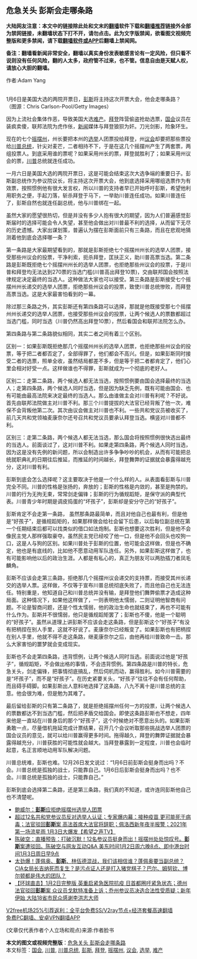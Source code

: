  <h2>危急关头 彭斯会走哪条路</h2> <p class="notice"><b>大陆网友注意：本文中的链接除此处和文末的<a href="https://github.com/bannedbook/fanqiang" >翻墙</a>软件下载和<a href="https://github.com/killgcd/justmysocks/blob/master/README.md">翻墙推荐</a>链接外全部为禁网链接，未翻墙状态下打不开，请勿点击。此为文字版禁闻，欲看图文视频完整版和更多禁闻，请下载<a href="https://github.com/bannedbook/fanqiang">翻墙软件或APP</a>后翻墙上禁闻网。</p><p>备注：翻墙看新闻非常安全，翻墙以真实身份发表敏感言论有一定风险，但只看不说则没有任何风险，翻的人太多，政府管不过来，也不管。信息自由是天赋人权，请放心大胆的翻墙。</b></p>  <div class="entry"> <p>作者:Adam Yang</p> <p><br /> 1月6日是美国大选的两院开票日，<a href="https://www.bannedbook.org/bnews/tag/%e5%bd%ad%e6%96%af/" class="st_tag internal_tag" rel="tag" title="标签 彭斯 下的日志">彭斯</a>将主持这次开票大会，他会走哪条路？（图源：Chris Carlson-Pool/Getty Images） </p> <p> 因为上流社会集体作恶，导致美国大选<a href="https://www.bannedbook.org/bnews/tag/%e9%9a%be%e4%ba%a7/" class="st_tag internal_tag" rel="tag" title="标签 难产 下的日志">难产</a>。<a href="https://www.bannedbook.org/bnews/tag/%e6%8b%9c%e7%99%bb/" class="st_tag internal_tag" rel="tag" title="标签 拜登 下的日志">拜登</a>阵营偷盗抢劫选票，<a href="https://www.bannedbook.org/bnews/tag/%e5%9b%bd%e4%bc%9a/" class="st_tag internal_tag" rel="tag" title="标签 国会 下的日志">国会</a>议员在装疯卖傻，联邦法院为虎作伥，<span class='wp_keywordlink_affiliate'><a href="https://www.bannedbook.org/" title="新闻">新闻</a></span>媒体与拜登狼狈为奸。刀光剑影，险象环生。 </p> <p>现在的七个<a href="https://www.bannedbook.org/bnews/tag/%E6%91%87%E6%91%86%E5%B7%9E/" class="st_tag internal_tag" rel="tag" title="标签 摇摆州 下的日志">摇摆州</a>，州长要把本州的<a href="https://www.bannedbook.org/bnews/tag/%e9%80%89%e4%b8%be/" class="st_tag internal_tag" rel="tag" title="标签 选举 下的日志">选举</a>人团票投给拜登，州<a href="https://www.bannedbook.org/bnews/tag/%E8%AE%AE%E4%BC%9A/" class="st_tag internal_tag" rel="tag" title="标签 议会 下的日志">议会</a>却要把那些票投给<a href="https://www.bannedbook.org/bnews/tag/%E5%B7%9D%E6%99%AE%E6%80%BB%E7%BB%9F/" class="st_tag internal_tag" rel="tag" title="标签 川普总统 下的日志">川普总统</a>，针尖对麦芒，二者相持不下，于是在这几个摇摆州产生了两套票，两组投票人。到底采用谁的票呢？如果采用州长的票，拜登就胜利了；如果采用州议会的票，<a href="https://www.bannedbook.org/bnews/tag/%e5%b7%9d%e6%99%ae/" class="st_tag internal_tag" rel="tag" title="标签 川普 下的日志">川普</a>总统就连任成功。 </p> <p>一月六日是美国大选的两院开票日，这是可能会结束这次大选争端的重要日子。彭斯副总统作为参议院议长，将主持这次开票大会，他到底选择采用哪组选票作为有效票，按照惯例他有很大发言权，所以川普的支持者早已开始呼吁彭斯，希望他利用职务之便，手起刀落，斩杀拜登于马下，一举助川普连任成功。如果川普连任了，彭斯自然也就连任副总统，他与川普绑在一起。 </p>  <p>虽然大家的愿望很热切，但是并没有多少人抱有很大的期望，因为人们普遍感觉彭斯届时的选择可能会令人失望，甚至他会做出对川普最不利的选择，从而留下无尽的历史遗憾。大家出谋划策，普遍认为摆在彭斯面前只有三条路，而且在悲观地猜测着他到底会选择哪一条？ </p> <p>第一条路是大家最期望看到的，那就是彭斯拒绝七个摇摆州州长的选举人团票，接受那些州议会的投票，干净利索，扼杀拜登，匡扶正义，助川普高票当选。第二条路是彭斯既拒绝七个摇摆州州长的选举人团票，也拒绝那些州议会的投票，于是川普和拜登均无法达到270票的当选门槛(川普高出拜登10票)，交由联邦国会按照法律规定决定最终的当选人。这种做法大家也可以接受。第三条路是彭斯接受七个摇摆州州长递交的选举人团票，拒绝那些州议会的投票，致使川普总统惨败，而拜登高票当选。这是大家最害怕看到的一幕。 </p> <p>除过那三条路之外，其实彭斯还有第四条路可以选择，那就是他既接受那七个摇摆州州长递交的选举人团票，也接受那些州议会的投票，让两个候选人的票数都超过当选门槛，同时当选（川普仍然高出拜登10票），然后看国会和联邦法院怎么办。 </p> <p>第四条路与第二条路貌似相同，其实二者之间有着三个区别。 </p> <p>区别一：如果彭斯既拒绝那几个摇摆州州长的选举人团票，也拒绝那些州议会的投票，等于把二者都否定了，全部得罪了，他们都会不高兴。但是，如果彭斯同时接受二者的选票，照单全收，虽然结局都差不多，但是等于把二者都肯定了，他们心里会相对好受一点。这样做谁也不得罪，彭斯就成为一个彻底的老好人。 </p>  <p>区别二：走第二条路，两个候选人都无法当选，按照惯例要由国会选择最终的当选人；走第四条路，两个候选人同时当选，但是因为缺乏先例，既有可能由国会、也有可能由最高法院来决定最终的当选人。那么由谁做主会对川普有利呢？不好说。首先由联邦法院做主对川普不利。那三个川普提拔的大法官已经背叛了他一次，难保不会背叛他第二次。其次由议会做主对川普也不利。一些共和党议员被收买了，前几天共和党领袖麦康奈尔还号召共和党议员要承认拜登当选。横竖对川普都不利。 </p> <p>区别三：走第二条路，两个候选人都无法当选，那么国会将按照惯例很快选出最终的当选人。前面谈过了，这对川普不利。如果走第四条路，两个候选人同时当选，因为这是没有先例的新问题，所以会制造出许多争争吵吵的机会，从而有可能把总统就职典礼的日期往后推延，而推延的时间越长，拜登舞弊的证据就会暴露得越充分，这对川普有利。 </p> <p>彭斯到底会怎么选择呢？这主要取决于他是一个什么样的人。从表面看彭斯与川普完全不同。川普的性格是张扬的，奔放的；彭斯的性格是内敛的，甚至是拘禁的。川普的行为无拘无束，常常剑走偏锋；彭斯的行为循规蹈矩，是保守派的典型代表。川普青少年时期是调皮捣蛋的“坏孩子”，彭斯却是安分守己的“好孩子”。 </p> <p>彭斯肯定不会走第一条路， 虽然那条路最简单，而且对他自己也最有利，但是他是“好孩子”，是循规蹈矩的，如果那样做会给社会留下后患，以后每位副总统在第一个任期结束后都可以找类似的借口如法炮制。彭斯也想要这次胜利，但是他不会像民主党人那样强取豪夺。虽然民主党已经咬了他一口，但是他不会回头也咬狗一口，这是人与狗的区别。如果川普处于彭斯的位置，他可能会这样做，但是也不确定，他也是有底线的，比如他不愿意动用军队连任。另外，如果彭斯这样做了，也有可能影响他以后的政治生涯。人都是有私心的，真正为朋友可以两肋插刀者凤毛麟角。 </p> <p>彭斯不应该会走第三条路，拒绝那几个摇摆州议会递交的支持票，而接受其州长递交的选举人票。这样做，不仅等于宣布川普总统彻底失败了，而且他自己也无法连任。特别重是，他知道自己和川普总统并没有输，是拜登他们舞弊偷票才造成这种局面。这种情况下，如果他这样做了，一则表明他太懦弱，二则证明他智商有问题。不论是智商问题，还是个性太懦弱，他的政治生命也就结束了，再也不可能有什么作为。彭斯并不很懦弱，他只是循规蹈矩罢了；彭斯也不傻，他是一个聪明的“好孩子”。虽然从道理上讲彭斯不应该会走这条路，但是彭斯这个“好孩子”有没有把柄捏在别人手里，这就不好说了。麦康奈尔已经叛变了。如果彭斯也有把柄捏在别人手里，他就不得不走这条路，继麦康奈尔之后，由他再给川普致命一击。那么大家害怕的噩梦就会变成现实。 </p>  <p>彭斯也不会走第四条路，违背惯例，让两个候选人同时当选。前面说过他是“好孩子”，循规蹈矩，不会做出格的事情，不会违背惯例。第四条路是川普的特长，危急关头，剑走偏锋，把事情彻底搞乱，然后伺机而动，赢得胜利。如今川普需要的是“坏孩子”，而不是“好孩子”。在历史紧要关头，“好孩子”往往不会有任何帮助，而且碍手碍脚。如果彭斯出人意料地选择了这条路，八九不离十是川普总统的主意。他会很为难，但是勉为其难了。 </p> <p>最后留给彭斯的只有第二条路了，就是拒绝摇摆州任何一方的投票，让两个候选人的票数都达不到当选门槛，然后把矛盾交给国会。即使这条路彭斯也不想走，四年来他是一直站在川普身后的那个“好孩子”，这个时候绝对不愿意出头的。如果彭斯勇敢一点，尽量借机拖延完成计票结果，召开几个会议听取那些挑战选举人团票的国会议员的意见，就可以给川普赢得更多时间。拖得越久，拜登的舞弊证据就会暴露得越充分，川普获胜的可能性就会越大。当拜登暴露到一定程度，川普也会临时起意，名正言顺地动用军队解决问题。 </p> <p>川普总统难，彭斯也难。12月26日发文说过：“1月6日前彭斯会挺身而出吗？不会。川普总统是孤独的战士，只能靠自己。1月6日后彭斯会挺身而出吗？也不会。川普总统是孤独的战士，只能靠自己。” </p> <p>彭斯到底会选择第二条路，还是第三条路，我们真的不知道，或许连同彭斯他自己也不清楚呢。 </p> <ul class='op-related-articles' title='相关阅读'> <li><a href='https://www.bannedbook.org/bnews/comments/20210103/1459994.html' target='_blank'>鲍威尔：<b>彭斯</b>应拒绝摇摆州选举人团票</a></li> <li><a href='https://www.bannedbook.org/bnews/cbnews/20210103/1459969.html' target='_blank'>超过12名共和党参议员反对选举人认证；专家爆内幕：接种疫苗 更可能死于病毒；法官驳回<b>彭斯</b>案  高法首席大法官将辞职；佩洛西新年夜半报警；2021年第一场流星雨 1月3日大爆发【希望之声TV】</a></li> <li><a href='https://www.bannedbook.org/bnews/cbnews/20210103/1459953.html' target='_blank'>陈破空：直播预告：打破沉默！12名参议员挺身而出！摇摆州处处惊叹号。<b>彭斯</b>案遭驳回。陈破空与网友互动Q&amp;A 美东时间1月2日周六晚8点、即中港台时间1月3日周日早9点</a></li> <li><a href='https://www.bannedbook.org/bnews/bannedvideo/20210103/1459951.html' target='_blank'>太劲爆！蓬佩奥、<b>彭斯</b>、林伍德混战，我们该相信谁？蓬佩奥要当副总统？CIA女局长吉纳死而复生？是污点证人还是打入猪党棋子？巴尔、姆努钦、博尔顿都是伟大的团队？</a></li> <li><a href='https://www.bannedbook.org/bnews/bannedvideo/20210103/1459937.html' target='_blank'>【环球直击】1月2日完整版  英重启紧急医院抗疫 日首都圈吁紧急状态；德州法官驳回<b>彭斯</b>案 众议员戈默特准备上诉；乔州参议员决选合法性受质疑；新年伊始 大陆18省市民众感谢李洪志大师</a></li> </ul> <p class="texttj"> <a href="https://www.bannedbook.org/forum23/topic22702.html" target="_blank">V2free机场25%引荐返利：全平台免费SS/V2ray节点+经济套餐高速翻墙</a><br/> <a href="https://github.com/bannedbook/fanqiang/wiki/%E7%A6%81%E9%97%BB%E7%BD%91%E5%AE%89%E5%8D%93%E7%BF%BB%E5%A2%99%E6%96%B0%E9%97%BBAPP" target="_blank">免费PC翻墙、安卓VPN翻墙APP</a></p><p> (文章仅代表作者个人立场和观点)来源:作者脸书</p> <a name='sharetosocial'></a>       <div><b>本文的图文或视频完整版</b>：<a href='https://www.bannedbook.org/bnews/comments/20210103/1460016.html'>危急关头 彭斯会走哪条路</a></div>  </div><!--END ENTRY--> <div class="postfooter"> <div>本文标签：<a href="https://www.bannedbook.org/bnews/tag/%e5%9b%bd%e4%bc%9a/" rel="tag">国会</a>, <a href="https://www.bannedbook.org/bnews/tag/%e5%b7%9d%e6%99%ae/" rel="tag">川普</a>, <a href="https://www.bannedbook.org/bnews/tag/%E5%B7%9D%E6%99%AE%E6%80%BB%E7%BB%9F/" rel="tag">川普总统</a>, <a href="https://www.bannedbook.org/bnews/tag/%e5%bd%ad%e6%96%af/" rel="tag">彭斯</a>, <a href="https://www.bannedbook.org/bnews/tag/%e6%8b%9c%e7%99%bb/" rel="tag">拜登</a>, <a href="https://www.bannedbook.org/bnews/tag/%E6%91%87%E6%91%86%E5%B7%9E/" rel="tag">摇摆州</a>, <a href="https://www.bannedbook.org/bnews/tag/%E8%AE%AE%E4%BC%9A/" rel="tag">议会</a>, <a href="https://www.bannedbook.org/bnews/tag/%e9%80%89%e4%b8%be/" rel="tag">选举</a>, <a href="https://www.bannedbook.org/bnews/tag/%e9%9a%be%e4%ba%a7/" rel="tag">难产</a></div>  </div><!--END POSTFOOTER--> 
